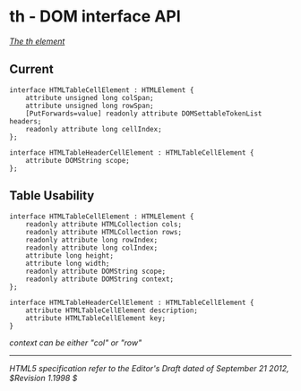 th - DOM interface API
=======================

_[The th element](http://dev.w3.org/html5/spec/the-th-element.html)_

## Current 

	interface HTMLTableCellElement : HTMLElement {
		attribute unsigned long colSpan;
		attribute unsigned long rowSpan;
		[PutForwards=value] readonly attribute DOMSettableTokenList headers;
		readonly attribute long cellIndex;
	};
	
	interface HTMLTableHeaderCellElement : HTMLTableCellElement {
		attribute DOMString scope;
	};

## Table Usability

	interface HTMLTableCellElement : HTMLElement {
		readonly attribute HTMLCollection cols;
		readonly attribute HTMLCollection rows;
		readonly attribute long rowIndex;
		readonly attribute long colIndex;
		attribute long height;
		attribute long width;
		readonly attribute DOMString scope;
		readonly attribute DOMString context; 
	};
	
	interface HTMLTableHeaderCellElement : HTMLTableCellElement {
		attribute HTMLTableCellElement description;
		attribute HTMLTableCellElement key;
	}

_context can be either "col" or "row"_

-----
_HTML5 specification refer to the Editor's Draft dated of September 21 2012, $Revision 1.1998 $_
